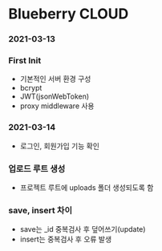 # Blueberry CLOUD

### 2021-03-13
### First Init
- 기본적인 서버 환경 구성
- bcrypt
- JWT(jsonWebToken)
- proxy middleware 사용

### 2021-03-14
 - 로그인, 회원가입 기능 확인

### 업로드 루트 생성
- 프로젝트 루트에 uploads 폴더 생성되도록 함

### save, insert 차이
- save는 _id 중복검사 후 덮어쓰기(update)
- insert는 중복검사 후 오류 발생